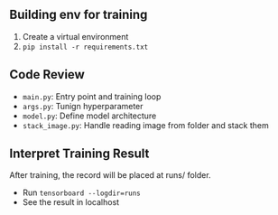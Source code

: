 ## Building env for training
1. Create a virtual environment
2. `pip install -r requirements.txt`

## Code Review
- `main.py`: Entry point and training loop
- `args.py`: Tunign hyperparameter
- `model.py`: Define model architecture
- `stack_image.py`: Handle reading image from folder and stack them

## Interpret Training Result
After training, the record will be placed at runs/ folder.
- Run `tensorboard --logdir=runs`
- See the result in localhost